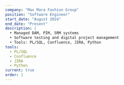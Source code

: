 ```yaml
---
company: "Max Mara Fashion Group"
position: "Software Engineer"
start_date: "August 2024"
end_date: "Present"
description: |
  • Managed DAM, PIM, SRM systems
  • Software testing and digital project management
  • Tools: PL/SQL, Confluence, JIRA, Python
tools:
  - PL/SQL
  - Confluence
  - JIRA
  - Python
current: true
order: 1
---
```

